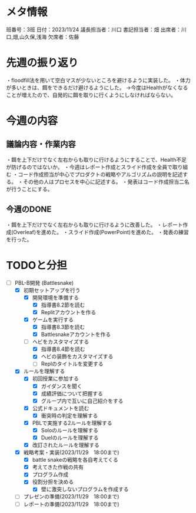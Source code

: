 # メタ情報
班番号：3班
日付：2023/11/24
議長担当者：川口
書記担当者：畑
出席者：川口,畑,山久保,浅海
欠席者：佐藤


# 先週の振り返り
・floodfill法を用いて空白マスが少ないところを避けるように実装した。
・体力が多いときは、餌をできるだけ避けるようにした。
→今度はHealthがなくなることが増えたので、自発的に餌を取りに行くようにしなければならない。

# 今週の内容
## 議論内容・作業内容
・餌を上下だけでなく左右からも取りに行けるようにすることで、Health不足が防げるのではないか。
・今週はレポート作成とスライド作成を全員で取り組む
・コード作成担当が中心でプロダクトの戦略やアルゴリズムの説明を記述する。
・その他の人はプロセスを中心に記述する。
・発表はコード作成担当二名が行うことにする。

## 今週のDONE
・餌を上下だけでなく左右からも取りに行けるように改善した。
・レポート作成(Overleaf)を進めた。
・スライド作成(PowerPoint)を進めた。
・発表の練習を行った。

# TODOと分担
- [ ] PBL-B開発 (Battlesnake)
  - [X] 初期セットアップを行う
    - [X] 開発環境を準備する
      - [X] 指導書8.2節を読む
      - [X] Replitアカウントを作る
    - [X] ゲームを実行する
      - [X] 指導書8.3節を読む
      - [X] Battlesnakeアカウントを作る
    - [ ] ヘビをカスタマイズする
      - [X] 指導書8.4節を読む
      - [X] ヘビの装飾をカスタマイズする
      - [ ] Replのタイトルを変更する
  - [X] ルールを理解する
    - [X] 初回授業に参加する
      - [X] ガイダンスを聞く
      - [X] 成績評価について把握する
      - [X] グループ内で互いに自己紹介をする
    - [X] 公式ドキュメントを読む
      - [X] 衝突時の判定を理解する
    - [X] PBLで実施する2ルールを理解する
      - [X] Soloのルールを理解する
      - [X] Duelのルールを理解する
    - [X] 改訂されたルールを理解する 
  - [X] 戦略考案・実装(2023/11/29　18:00まで)
    - [X] battle snakeの戦略を各自考えてくる
    - [X] 考えてきた作戦の共有
    - [X] プログラム作成
    - [X] 役割分担を決める
      - [X] 壁に激突しないプログラムを作成する
  - [ ] プレゼンの準備(2023/11/29　18:00まで)
  - [ ] レポートの準備(2023/11/29　18:00まで)